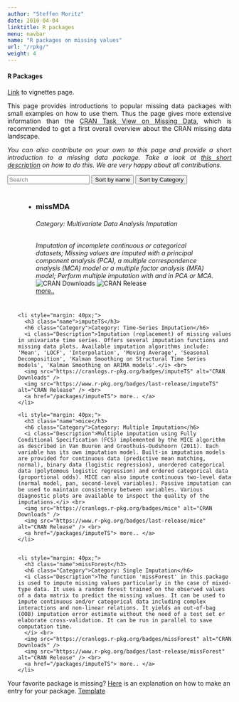 ```yaml
---
author: "Steffen Moritz"
date: 2010-04-04
linktitle: R packages
menu: navbar
name: "R packages on missing values"
url: "/rpkg/"
weight: 4
---
```



#### R Packages

<a href="/rpkg/vignettes">Link</a> to vignettes page.

<p align="justify">This page provides introductions to popular missing data packages with small examples on how to use them. Thus the page gives more extensive information than the  <a href="https://CRAN.R-project.org/view=MissingData" target="_blank">CRAN Task View on Missing Data</a>, which is recommended to get a first overall overview about the CRAN missing data landscape.</p>

<p align="justify"><i>You can also contribute on your own to this page and provide a short introduction to a missing data package. Take a look at <a href="/packages/rpkg-listitem-template.md" target="_blank">this short description</a> on how to do this. We are very happy about all contributions.</i></p>




<div id="users">
  <input class="search" placeholder="Search" />
  <button class="sort" data-sort="name">
    Sort by name
  </button>
  <button class="sort" data-sort="Category">
    Sort by Category
  </button>
 

<p>
  <ul class="list">
    <li style="margin: 40px;">
      <h3 class="name">missMDA</h3>
      <h6 class="Category">Category: Multivariate Data Analysis Imputation</h6>
      <i class="Description">Imputation of incomplete continuous or categorical datasets; Missing values are imputed with a principal component analysis (PCA), a multiple correspondence analysis (MCA) model or a multiple factor analysis (MFA) model; Perform multiple imputation with and in PCA or MCA.</i> <br>
      <img src="https://cranlogs.r-pkg.org/badges/missMDA" alt="CRAN Downloads" /> 
      <img src="https://www.r-pkg.org/badges/last-release/missMDA" alt="CRAN Release" /> <br>
      <a href="/packages/missMDA"> more.. </a>
    </li> 

    <li style="margin: 40px;">
      <h3 class="name">imputeTS</h3>
      <h6 class="Category">Category: Time-Series Imputation</h6>
      <i class="Description">Imputation (replacement) of missing values in univariate time series. Offers several imputation functions and missing data plots. Available imputation algorithms include: 'Mean', 'LOCF', 'Interpolation', 'Moving Average', 'Seasonal Decomposition', 'Kalman Smoothing on Structural Time Series models', 'Kalman Smoothing on ARIMA models'.</i> <br>
      <img src="https://cranlogs.r-pkg.org/badges/imputeTS" alt="CRAN Downloads" /> 
      <img src="https://www.r-pkg.org/badges/last-release/imputeTS" alt="CRAN Release" /> <br>
      <a href="/packages/imputeTS"> more.. </a>
    </li> 

    <li style="margin: 40px;">
      <h3 class="name">mice</h3>
      <h6 class="Category">Category: Multiple Imputation</h6>
      <i class="Description">Multiple imputation using Fully Conditional Specification (FCS) implemented by the MICE algorithm as described in Van Buuren and Groothuis-Oudshoorn (2011). Each variable has its own imputation model. Built-in imputation models are provided for continuous data (predictive mean matching, normal), binary data (logistic regression), unordered categorical data (polytomous logistic regression) and ordered categorical data (proportional odds). MICE can also impute continuous two-level data (normal model, pan, second-level variables). Passive imputation can be used to maintain consistency between variables. Various diagnostic plots are available to inspect the quality of the imputations.</i> <br>
      <img src="https://cranlogs.r-pkg.org/badges/mice" alt="CRAN Downloads" /> 
      <img src="https://www.r-pkg.org/badges/last-release/mice" alt="CRAN Release" /> <br>
      <a href="/packages/imputeTS"> more.. </a>
    </li> 
    

    <li style="margin: 40px;">
      <h3 class="name">missForest</h3>
      <h6 class="Category">Category: Single Imputation</h6>
      <i class="Description">The function 'missForest' in this package is used to impute missing values particularly in the case of mixed-type data. It uses a random forest trained on the observed values of a data matrix to predict the missing values. It can be used to impute continuous and/or categorical data including complex interactions and non-linear relations. It yields an out-of-bag (OOB) imputation error estimate without the need of a test set or elaborate cross-validation. It can be run in parallel to save computation time.
      </i> <br>
      <img src="https://cranlogs.r-pkg.org/badges/missForest" alt="CRAN Downloads" /> 
      <img src="https://www.r-pkg.org/badges/last-release/missForest" alt="CRAN Release" /> <br>
      <a href="/packages/imputeTS"> more.. </a>
    </li> 


  </ul>
</p>
</div>

Your favorite package is missing? <a href="/packages/rpkg-listitem-template.md" target="_blank">Here</a> is an explanation on how to make an entry for your package. <a href="/packages/rpkg-template.md" target="_blank">Template</a>

<script src="//cdnjs.cloudflare.com/ajax/libs/list.js/1.5.0/list.min.js"></script>
<script> var options = {
  valueNames: [ 'name', 'Category', 'Description' ]
};

var userList = new List('users', options);
</script>

